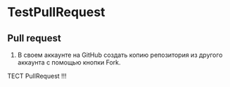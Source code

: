 # TestPullRequest

## Pull request
1. В своем аккаунте на GitHub создать копию репозитория из другого аккаунта с помощью кнопки Fork.

ТЕСТ PullRequest !!!